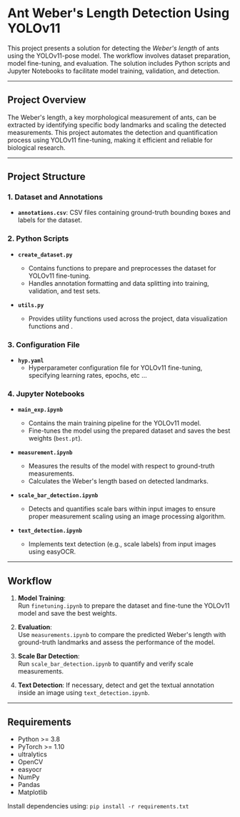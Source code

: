 # **Ant Weber's Length Detection Using YOLOv11**

This project presents a solution for detecting the *Weber's length* of ants using the YOLOv11-pose model. The workflow involves dataset preparation, model fine-tuning, and evaluation. The solution includes Python scripts and Jupyter Notebooks to facilitate model training, validation, and detection.

---

## **Project Overview**

The Weber's length, a key morphological measurement of ants, can be extracted by identifying specific body landmarks and scaling the detected measurements. This project automates the detection and quantification process using YOLOv11 fine-tuning, making it efficient and reliable for biological research.

---

## **Project Structure**

### **1. Dataset and Annotations**
- **`annotations.csv`**: CSV files containing ground-truth bounding boxes and labels for the dataset.

### **2. Python Scripts**
- **`create_dataset.py`**  
   - Contains functions to prepare and preprocesses the dataset for YOLOv11 fine-tuning.  
   - Handles annotation formatting and data splitting into training, validation, and test sets.

- **`utils.py`**  
   - Provides utility functions used across the project, data visualization functions and .

### **3. Configuration File**
- **`hyp.yaml`**  
   - Hyperparameter configuration file for YOLOv11 fine-tuning, specifying learning rates, epochs, etc ...

### **4. Jupyter Notebooks**
- **`main_exp.ipynb`**  
   - Contains the main training pipeline for the YOLOv11 model.  
   - Fine-tunes the model using the prepared dataset and saves the best weights (`best.pt`).

- **`measurement.ipynb`**  
   - Measures the results of the model with respect to ground-truth measurements.  
   - Calculates the Weber's length based on detected landmarks.

- **`scale_bar_detection.ipynb`**  
   - Detects and quantifies scale bars within input images to ensure proper measurement scaling using an image processing algorithm.

- **`text_detection.ipynb`**  
   - Implements text detection (e.g., scale labels) from input images using  easyOCR.

---

## **Workflow**

1. **Model Training**:  
   Run `finetuning.ipynb` to prepare the dataset and fine-tune the YOLOv11 model and save the best weights.

2. **Evaluation**:  
   Use `measurements.ipynb` to compare the predicted Weber's length with ground-truth landmarks and assess the performance of the model.

3. **Scale Bar Detection**:  
   Run `scale_bar_detection.ipynb` to quantify and verify scale measurements.

4. **Text Detection**:
   If necessary, detect and get the textual annotation inside an image using `text_detection.ipynb`.

---

## **Requirements**

- Python >= 3.8
- PyTorch >= 1.10
- ultralytics
- OpenCV
- easyocr
- NumPy
- Pandas
- Matplotlib

Install dependencies using:
`pip install -r requirements.txt`